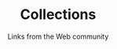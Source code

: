 ---
Type : "tags"
layout : "collections"
title: "Collections"
subtitle : "Links from the Web community"
---